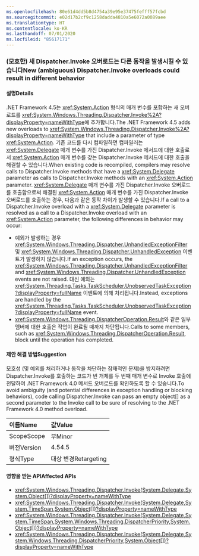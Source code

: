 ```yaml
---
ms.openlocfilehash: 80e61d4dd5b8d4754a39e95e37475fefff57fcbd
ms.sourcegitcommit: e02d17b2cf9c1258dadda4810a5e6072a0089aee
ms.translationtype: HT
ms.contentlocale: ko-KR
ms.lasthandoff: 07/01/2020
ms.locfileid: "85617171"
---
```

### <a name="new-ambiguous-dispatcherinvoke-overloads-could-result-in-different-behavior"></a><span data-ttu-id="b89e9-101">(모호한) 새 Dispatcher.Invoke 오버로드는 다른 동작을 발생시킬 수 있습니다</span><span class="sxs-lookup"><span data-stu-id="b89e9-101">New (ambiguous) Dispatcher.Invoke overloads could result in different behavior</span></span>

#### <a name="details"></a><span data-ttu-id="b89e9-102">설명</span><span class="sxs-lookup"><span data-stu-id="b89e9-102">Details</span></span>

<span data-ttu-id="b89e9-103">.NET Framework 4.5는 <xref:System.Action> 형식의 매개 변수를 포함하는 새 오버로드를 <xref:System.Windows.Threading.Dispatcher.Invoke%2A?displayProperty=nameWithType>에 추가합니다.</span><span class="sxs-lookup"><span data-stu-id="b89e9-103">The .NET Framework 4.5 adds new overloads to <xref:System.Windows.Threading.Dispatcher.Invoke%2A?displayProperty=nameWithType> that include a parameter of type <xref:System.Action>.</span></span> <span data-ttu-id="b89e9-104">기존 코드를 다시 컴파일하면 컴파일러는 <xref:System.Delegate> 매개 변수를 가진 Dispatcher.Invoke 메서드에 대한 호출로서 <xref:System.Action> 매개 변수를 갖는 Dispatcher.Invoke 메서드에 대한 호출을 해결할 수 있습니다.</span><span class="sxs-lookup"><span data-stu-id="b89e9-104">When existing code is recompiled, compilers may resolve calls to Dispatcher.Invoke methods that have a <xref:System.Delegate> parameter as calls to Dispatcher.Invoke methods with an <xref:System.Action> parameter.</span></span> <span data-ttu-id="b89e9-105"><xref:System.Delegate> 매개 변수를 가진 Dispatcher.Invoke 오버로드를 호출함으로써 해결된 <xref:System.Action> 매개 변수를 가진 Dispatcher.Invoke 오버로드를 호출하는 경우, 다음과 같은 동작 차이가 발생할 수 있습니다.</span><span class="sxs-lookup"><span data-stu-id="b89e9-105">If a call to a Dispatcher.Invoke overload with a  <xref:System.Delegate> parameter is resolved as a call to a Dispatcher.Invoke overload with an <xref:System.Action> parameter, the following differences in behavior may occur:</span></span>

- <span data-ttu-id="b89e9-106">예외가 발생하는 경우 <xref:System.Windows.Threading.Dispatcher.UnhandledExceptionFilter> 및 <xref:System.Windows.Threading.Dispatcher.UnhandledException> 이벤트가 발생하지 않습니다.</span><span class="sxs-lookup"><span data-stu-id="b89e9-106">If an exception occurs, the <xref:System.Windows.Threading.Dispatcher.UnhandledExceptionFilter> and <xref:System.Windows.Threading.Dispatcher.UnhandledException> events are not raised.</span></span> <span data-ttu-id="b89e9-107">대신 예외는 <xref:System.Threading.Tasks.TaskScheduler.UnobservedTaskException?displayProperty=fullName> 이벤트에 의해 처리됩니다.</span><span class="sxs-lookup"><span data-stu-id="b89e9-107">Instead, exceptions are handled by the <xref:System.Threading.Tasks.TaskScheduler.UnobservedTaskException?displayProperty=fullName> event.</span></span>
- <span data-ttu-id="b89e9-108"><xref:System.Windows.Threading.DispatcherOperation.Result>와 같은 일부 멤버에 대한 호출은 작업이 완료될 때까지 차단됩니다.</span><span class="sxs-lookup"><span data-stu-id="b89e9-108">Calls to some members, such as <xref:System.Windows.Threading.DispatcherOperation.Result>, block until the operation has completed.</span></span>

#### <a name="suggestion"></a><span data-ttu-id="b89e9-109">제안 해결 방법</span><span class="sxs-lookup"><span data-stu-id="b89e9-109">Suggestion</span></span>

<span data-ttu-id="b89e9-110">모호성 (및 예외를 처리하거나 동작을 차단하는 잠재적인 문제)을 방지하려면 Dispatcher.Invoke를 호출하는 코드가 빈 개체를 두 번째 매개 변수로 Invoke 호출에 전달하여 .NET Framework 4.0 메서드 오버로드를 확인하도록 할 수 있습니다.</span><span class="sxs-lookup"><span data-stu-id="b89e9-110">To avoid ambiguity (and potential differences in exception handling or blocking behaviors), code calling Dispatcher.Invoke can pass an empty object[] as a second parameter to the Invoke call to be sure of resolving to the .NET Framework 4.0 method overload.</span></span>

| <span data-ttu-id="b89e9-111">이름</span><span class="sxs-lookup"><span data-stu-id="b89e9-111">Name</span></span>    | <span data-ttu-id="b89e9-112">값</span><span class="sxs-lookup"><span data-stu-id="b89e9-112">Value</span></span>       |
|:--------|:------------|
| <span data-ttu-id="b89e9-113">Scope</span><span class="sxs-lookup"><span data-stu-id="b89e9-113">Scope</span></span>   | <span data-ttu-id="b89e9-114">부</span><span class="sxs-lookup"><span data-stu-id="b89e9-114">Minor</span></span>       |
| <span data-ttu-id="b89e9-115">버전</span><span class="sxs-lookup"><span data-stu-id="b89e9-115">Version</span></span> | <span data-ttu-id="b89e9-116">4.5</span><span class="sxs-lookup"><span data-stu-id="b89e9-116">4.5</span></span>         |
| <span data-ttu-id="b89e9-117">형식</span><span class="sxs-lookup"><span data-stu-id="b89e9-117">Type</span></span>    | <span data-ttu-id="b89e9-118">대상 변경</span><span class="sxs-lookup"><span data-stu-id="b89e9-118">Retargeting</span></span> |

#### <a name="affected-apis"></a><span data-ttu-id="b89e9-119">영향을 받는 API</span><span class="sxs-lookup"><span data-stu-id="b89e9-119">Affected APIs</span></span>

- <xref:System.Windows.Threading.Dispatcher.Invoke(System.Delegate,System.Object[])?displayProperty=nameWithType>
- <xref:System.Windows.Threading.Dispatcher.Invoke(System.Delegate,System.TimeSpan,System.Object[])?displayProperty=nameWithType>
- <xref:System.Windows.Threading.Dispatcher.Invoke(System.Delegate,System.TimeSpan,System.Windows.Threading.DispatcherPriority,System.Object[])?displayProperty=nameWithType>
- <xref:System.Windows.Threading.Dispatcher.Invoke(System.Delegate,System.Windows.Threading.DispatcherPriority,System.Object[])?displayProperty=nameWithType>
